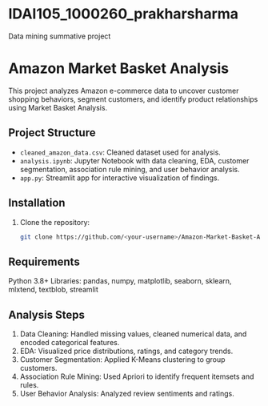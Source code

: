 # IDAI105_1000260_prakharsharma
Data mining summative project

# Amazon Market Basket Analysis

This project analyzes Amazon e-commerce data to uncover customer shopping behaviors, segment customers, and identify product relationships using Market Basket Analysis.

## Project Structure
- `cleaned_amazon_data.csv`: Cleaned dataset used for analysis.
- `analysis.ipynb`: Jupyter Notebook with data cleaning, EDA, customer segmentation, association rule mining, and user behavior analysis.
- `app.py`: Streamlit app for interactive visualization of findings.

## Installation
1. Clone the repository:
   ```bash
   git clone https://github.com/<your-username>/Amazon-Market-Basket-Analysis.git

## Requirements
 Python 3.8+
 Libraries: pandas, numpy, matplotlib, seaborn, sklearn, mlxtend, textblob, streamlit

## Analysis Steps
1. Data Cleaning: Handled missing values, cleaned numerical data, and encoded categorical features.
2. EDA: Visualized price distributions, ratings, and category trends.
3. Customer Segmentation: Applied K-Means clustering to group customers.
4. Association Rule Mining: Used Apriori to identify frequent itemsets and rules.
5. User Behavior Analysis: Analyzed review sentiments and ratings.
